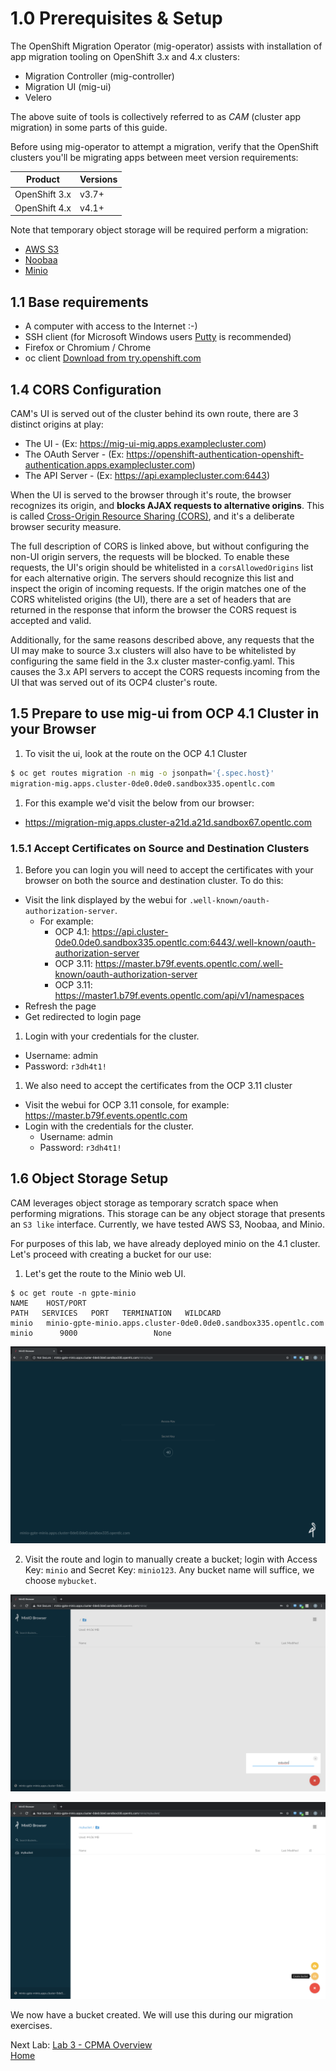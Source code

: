 # 1.0 Prerequisites & Setup

The OpenShift Migration Operator (mig-operator) assists with installation of app migration tooling on OpenShift 3.x and 4.x clusters:

- Migration Controller (mig-controller)
- Migration UI (mig-ui)
- Velero

The above suite of tools is collectively referred to as _CAM_ (cluster app migration) in some parts of this guide.

Before using mig-operator to attempt a migration, verify that the OpenShift clusters you'll be migrating apps between meet version requirements:

| Product         | Versions    |
| -----------     | ----------- |
| OpenShift 3.x   | v3.7+       |
| OpenShift 4.x   | v4.1+       |

Note that temporary object storage will be required perform a migration:
- [AWS S3](https://aws.amazon.com/s3/)
- [Noobaa](https://www.noobaa.io/)
- [Minio](https://min.io/)

## 1.1 Base requirements

* A computer with access to the Internet :-)
* SSH client (for Microsoft Windows users [Putty](https://www.putty.org/) is recommended)
* Firefox or Chromium / Chrome
* oc client [Download from try.openshift.com](http://try.openshift.com)

## 1.4 CORS Configuration

CAM's UI is served out of the cluster
behind its own route, there are 3 distinct origins at play:

* The UI - (Ex: https://mig-ui-mig.apps.examplecluster.com)
* The OAuth Server - (Ex: https://openshift-authentication-openshift-authentication.apps.examplecluster.com)
* The API Server - (Ex: https://api.examplecluster.com:6443)

When the UI is served to the browser through it's route, the browser recognizes
its origin, and **blocks AJAX requests to alternative origins**. This is called
[Cross-Origin Resource Sharing (CORS)](https://developer.mozilla.org/en-US/docs/Web/HTTP/CORS),
and it's a deliberate browser security measure.

The full description of CORS is linked above, but without configuring the non-UI
origin servers, the requests will be blocked. To enable these requests,
the UI's origin should be whitelisted in a `corsAllowedOrigins` list for each
alternative origin. The servers should recognize this list and inspect the
origin of incoming requests. If the origin matches one of the CORS whitelisted
origins (the UI), there are a set of headers that are returned in the response
that inform the browser the CORS request is accepted and valid.

Additionally, for the same reasons described above, any requests that the UI
may make to source 3.x clusters will also have to be whitelisted by configuring
the same field in the 3.x cluster master-config.yaml. This causes the 3.x API
servers to accept the CORS requests incoming from the UI that was served out
of its OCP4 cluster's route.


## 1.5 Prepare to use mig-ui from OCP 4.1 Cluster in your Browser
1. To visit the ui, look at the route on the OCP 4.1 Cluster
```bash
$ oc get routes migration -n mig -o jsonpath='{.spec.host}'
migration-mig.apps.cluster-0de0.0de0.sandbox335.opentlc.com
```

1. For this example we'd visit the below from our browser:
  * https://migration-mig.apps.cluster-a21d.a21d.sandbox67.opentlc.com

### 1.5.1 Accept Certificates on Source and Destination Clusters

1. Before you can login you will need to accept the certificates with your
   browser on both the source and destination cluster. To do this:
  * Visit the link displayed by the webui for `.well-known/oauth-authorization-server`.
    * For example:
      * OCP 4.1: https://api.cluster-0de0.0de0.sandbox335.opentlc.com:6443/.well-known/oauth-authorization-server
      * OCP 3.11: https://master.b79f.events.opentlc.com/.well-known/oauth-authorization-server
      * OCP 3.11: https://master1.b79f.events.opentlc.com/api/v1/namespaces
  * Refresh the page
  * Get redirected to login page
1. Login with your credentials for the cluster.
  * Username: admin
  * Password: `r3dh4t1!`
1. We also need to accept the certificates from the OCP 3.11 cluster
  * Visit the webui for OCP 3.11 console, for example: https://master.b79f.events.opentlc.com
  * Login with the credentials for the cluster.
    * Username: admin
    * Password: `r3dh4t1!`

## 1.6 Object Storage Setup

CAM leverages object storage as temporary scratch space when performing migrations.  This storage can be any object storage that presents an `S3 like` interface.  Currently, we have tested AWS S3, Noobaa, and Minio.  

For purposes of this lab, we have already deployed minio on the 4.1 cluster.  Let's proceed with creating a bucket for our use:

1. Let's get the route to the Minio web UI.
```
$ oc get route -n gpte-minio
NAME    HOST/PORT                                                        PATH   SERVICES   PORT   TERMINATION   WILDCARD
minio   minio-gpte-minio.apps.cluster-0de0.0de0.sandbox335.opentlc.com          minio      9000                 None
```

![Minio Login Screen](screenshots/lab2/minio_login.png)

2. Visit the route and login to manually create a bucket; login with Access Key: `minio` and Secret Key: `minio123`.  Any bucket name will suffice, we choose `mybucket`.

![Minio Bucket Creation](screenshots/lab2/minio-bucket-creation.png)

![Minio mybucket](screenshots/lab2/minio-mybucket.png)

We now have a bucket created.  We will use this during our migration exercises.


Next Lab: [Lab 3 - CPMA Overview](./2.md)<br>
[Home](./README.md)
